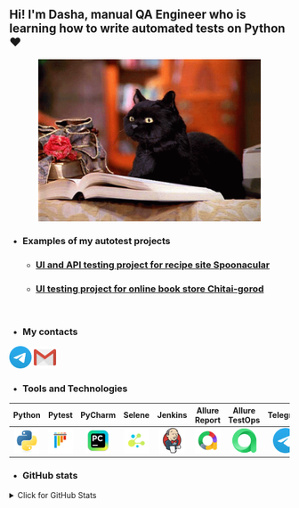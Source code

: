 <h2> Hi! I'm Dasha, manual QA Engineer who is learning how to write automated tests on Python <span> ❤ </span> </h2>

<div id="header" align="center">
  <img src="design/salem-saberhagen-salem-the-cat.gif" width="400"/>
</div>



* ### Examples of my autotest projects
    - ### <a target="_blank" href="https://github.com/DariaSkorobogatova/qa_guru_spoonacular_test_project">UI and API testing project for recipe site Spoonacular</a>
    - ### <a target="_blank" href="https://github.com/DariaSkorobogatova/qa_guru_python_9_15">UI testing project for online book store Chitai-gorod</a>
<br>

* ### My contacts
<code><a href="https://t.me/dasha_korobok"><img src="/design/icons/telegram.svg" width="40" height="40" title="My Telegram"></a></code>
<code><a href="mailto:daria.a.skorobogatova@gmail.com" target="blank"><img src="/design/icons/gmail.svg" height="40" width="40" title="My email"></a></code>



* ### Tools and Technologies
|                                      Python                                       |                                      Pytest                                       |                                       PyCharm                                       |                                   Selene                                    |                                       Jenkins                                       |                              Allure Report                               |                                      Allure TestOps                                      |                                   Telegram                                   |
|:---------------------------------------------------------------------------------:|:---------------------------------------------------------------------------------:|:-----------------------------------------------------------------------------------:|:---------------------------------------------------------------------------:|:-----------------------------------------------------------------------------------:|:------------------------------------------------------------------------:|:----------------------------------------------------------------------------------------:|:----------------------------------------------------------------------------:|
| <img src="/design/icons/python-original.svg" alt="Python" width="45" height="45"> | <img src="/design/icons/pytest-original.svg" alt="Pytest" width="45" height="45"> | <img src="/design/icons/intellij_pycharm.png" alt="Pycharm" width="45" height="45"> |  <img src="/design/icons/selene.png" alt="Selene" width="45" height="45">   | <img src="/design/icons/jenkins-original.svg" alt="Jenkins" width="45" height="45"> | <img src="/design/icons/allure.png" alt="Allure" width="45" height="45"> | <img src="/design/icons/allure_testops.png" alt="Allure TestOps" width="45" height="45"> | <img src="/design/icons/telegram.svg" alt="Telegram" width="45" height="45"> |


* ### GitHub stats
<details>
<summary>Click for GitHub Stats</summary>

![](http://github-profile-summary-cards.vercel.app/api/cards/profile-details?username=DariaSkorobogatova&theme=github)
<br>

![](http://github-profile-summary-cards.vercel.app/api/cards/repos-per-language?username=DariaSkorobogatova&theme=github) ![](http://github-profile-summary-cards.vercel.app/api/cards/stats?username=DariaSkorobogatova&theme=github)
</details>
